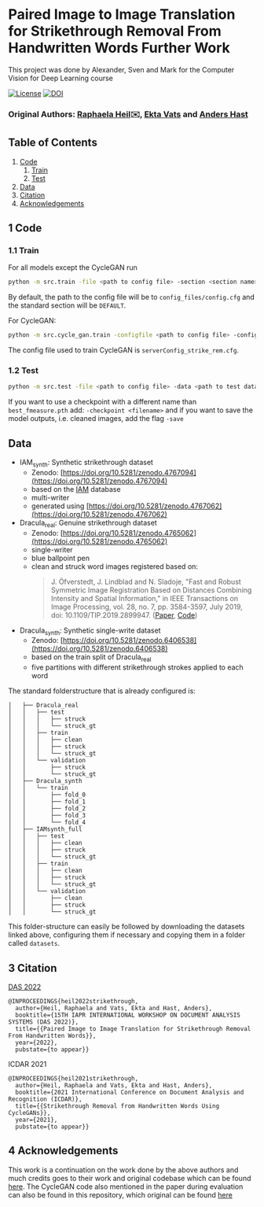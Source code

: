 # Paired Image to Image Translation for Strikethrough Removal From Handwritten Words Further Work
This project was done by Alexander, Sven and Mark for the Computer Vision for Deep Learning course

[![License](https://img.shields.io/badge/License-MIT-blue.svg?style=flat-square)](https://opensource.org/licenses/MIT) [![DOI](https://zenodo.org/badge/471974467.svg)](https://zenodo.org/badge/latestdoi/471974467)


### Original Authors: [Raphaela Heil](mailto:raphaela.heil@it.uu.se):envelope:, [Ekta Vats](ekta.vats@it.uu.se) and [Anders Hast](anders.hast@it.uu.se)


## Table of Contents
1. [Code](#code)
    1. [Train](#train)
    2. [Test](#test)
2. [Data](#data)
3. [Citation](#citation)
4. [Acknowledgements](#acknowledgements)


## 1 Code

### 1.1 Train
For all models except the CycleGAN run
```bash
python -m src.train -file <path to config file> -section <section name>
```
By default, the path to the config file will be to `config_files/config.cfg` and the standard section will be `DEFAULT`.

For CycleGAN:
```bash
python -m src.cycle_gan.train -configfile <path to config file> -config <section name>
```
The config file used to train CycleGAN is `serverConfig_strike_rem.cfg`. 

### 1.2 Test
```bash
python -m src.test -file <path to config file> -data <path to test data>
```

If you want to use a checkpoint with a different name than `best_fmeasure.pth` add: `-checkpoint <filename>` and if you want to save the model outputs, i.e. cleaned images, add the flag `-save`

## Data
- IAM<sub>synth</sub>: Synthetic strikethrough dataset
    - Zenodo: [https://doi.org/10.5281/zenodo.4767094](https://doi.org/10.5281/zenodo.4767094)
    - based on the [IAM](https://fki.tic.heia-fr.ch/databases/iam-handwriting-database) database
    - multi-writer
    - generated using [https://doi.org/10.5281/zenodo.4767062](https://doi.org/10.5281/zenodo.4767062)
- Dracula<sub>real</sub>: Genuine strikethrough dataset
    - Zenodo: [https://doi.org/10.5281/zenodo.4765062](https://doi.org/10.5281/zenodo.4765062)
    - single-writer
    - blue ballpoint pen
    - clean and struck word images registered based on:
        >J. Öfverstedt, J. Lindblad and N. Sladoje, "Fast and Robust Symmetric Image Registration Based on Distances Combining Intensity and Spatial Information," in IEEE Transactions on Image Processing, vol. 28, no. 7, pp. 3584-3597, July 2019, doi: 10.1109/TIP.2019.2899947.
    ([Paper](https://ieeexplore.ieee.org/document/8643403), [Code](https://github.com/MIDA-group/py_alpha_amd_release))
- Dracula<sub>synth</sub>: Synthetic single-write dataset
    - Zenodo: [https://doi.org/10.5281/zenodo.6406538](https://doi.org/10.5281/zenodo.6406538)  
    - based on the train split of Dracula<sub>real</sub>
    - five partitions with different strikethrough strokes applied to each word

The standard folderstructure that is already configured is:
```├── datasets
│   ├── Dracula_real
│   │   ├── test
│   │   │   ├── struck
│   │   │   └── struck_gt
│   │   ├── train
│   │   │   ├── clean
│   │   │   ├── struck
│   │   │   └── struck_gt
│   │   └── validation
│   │       ├── struck
│   │       └── struck_gt
│   ├── Dracula_synth
│   │   └── train
│   │       ├── fold_0
│   │       ├── fold_1
│   │       ├── fold_2
│   │       ├── fold_3
│   │       └── fold_4
│   ├── IAMsynth_full
│   │   ├── test
│   │   │   ├── clean
│   │   │   ├── struck
│   │   │   └── struck_gt
│   │   ├── train
│   │   │   ├── clean
│   │   │   ├── struck
│   │   │   └── struck_gt
│   │   └── validation
│   │       ├── clean
│   │       ├── struck
│   │       └── struck_gt
```
This folder-structure can easily be followed by downloading the datasets linked above, configuring them if necessary and copying them in a folder called `datasets`. 

## 3 Citation
[DAS 2022](https://das2022.univ-lr.fr/)

```
@INPROCEEDINGS{heil2022strikethrough,
  author={Heil, Raphaela and Vats, Ekta and Hast, Anders},
  booktitle={15TH IAPR INTERNATIONAL WORKSHOP ON DOCUMENT ANALYSIS SYSTEMS (DAS 2022)},
  title={{Paired Image to Image Translation for Strikethrough Removal From Handwritten Words}},
  year={2022},
  pubstate={to appear}}
```
ICDAR 2021

```
@INPROCEEDINGS{heil2021strikethrough,
  author={Heil, Raphaela and Vats, Ekta and Hast, Anders},
  booktitle={2021 International Conference on Document Analysis and Recognition (ICDAR)},
  title={{Strikethrough Removal from Handwritten Words Using CycleGANs}},
  year={2021},
  pubstate={to appear}}
```

## 4 Acknowledgements 
This work is a continuation on the work done by the above authors and much credits goes to their work and original codebase which can be found [here](https://github.com/RaphaelaHeil/paired_strikethrough_removal). The CycleGAN code also mentioned in the paper during evaluation can also be found in this repository, which original can be found [here](https://github.com/RaphaelaHeil/strikethrough-removal-cyclegans/tree/main) 
